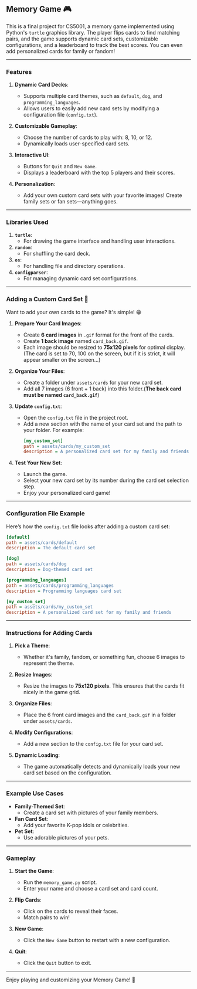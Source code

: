 
## Memory Game 🎮 
This is a final project for CS5001, a memory game implemented using Python's `turtle` graphics library. The player flips cards to find matching pairs, and the game supports dynamic card sets, customizable configurations, and a leaderboard to track the best scores. You can even add personalized cards for family or fandom!

---

### **Features**
1. **Dynamic Card Decks**:
   - Supports multiple card themes, such as `default`, `dog`, and `programming_languages`.
   - Allows users to easily add new card sets by modifying a configuration file (`config.txt`).

2. **Customizable Gameplay**:
   - Choose the number of cards to play with: 8, 10, or 12.
   - Dynamically loads user-specified card sets.

3. **Interactive UI**:
   - Buttons for `Quit` and `New Game`.
   - Displays a leaderboard with the top 5 players and their scores.

4. **Personalization**:
   - Add your own custom card sets with your favorite images! Create family sets or fan sets—anything goes.

---

### **Libraries Used**
1. **`turtle`**:
   - For drawing the game interface and handling user interactions.
2. **`random`**:
   - For shuffling the card deck.
3. **`os`**:
   - For handling file and directory operations.
4. **`configparser`**:
   - For managing dynamic card set configurations.

---

### **Adding a Custom Card Set 🌈**
Want to add your own cards to the game? It's simple! 😁

1. **Prepare Your Card Images**:
   - Create **6 card images** in `.gif` format for the front of the cards.
   - Create **1 back image** named `card_back.gif`.
   - Each image should be resized to **75x120 pixels** for optimal display.(The card is set to 70, 100 on the screen, but if it is strict, it will appear smaller on the screen...)

2. **Organize Your Files**:
   - Create a folder under `assets/cards` for your new card set.
   - Add all 7 images (6 front + 1 back) into this folder.(**The back card must be named `card_back.gif`**)

3. **Update `config.txt`**:
   - Open the `config.txt` file in the project root.
   - Add a new section with the name of your card set and the path to your folder. For example:
     ```ini
     [my_custom_set]
     path = assets/cards/my_custom_set
     description = A personalized card set for my family and friends
     ```

4. **Test Your New Set**:
   - Launch the game.
   - Select your new card set by its number during the card set selection step.
   - Enjoy your personalized card game!

---

### **Configuration File Example**
Here’s how the `config.txt` file looks after adding a custom card set:

```ini
[default]
path = assets/cards/default
description = The default card set

[dog]
path = assets/cards/dog
description = Dog-themed card set

[programming_languages]
path = assets/cards/programming_languages
description = Programming languages card set

[my_custom_set]
path = assets/cards/my_custom_set
description = A personalized card set for my family and friends
```

---

### **Instructions for Adding Cards**
1. **Pick a Theme**:
   - Whether it's family, fandom, or something fun, choose 6 images to represent the theme.

2. **Resize Images**:
   - Resize the images to **75x120 pixels**. This ensures that the cards fit nicely in the game grid.

3. **Organize Files**:
   - Place the 6 front card images and the `card_back.gif` in a folder under `assets/cards`.

4. **Modify Configurations**:
   - Add a new section to the `config.txt` file for your card set.

5. **Dynamic Loading**:
   - The game automatically detects and dynamically loads your new card set based on the configuration.

---

### **Example Use Cases**
- **Family-Themed Set**:
  - Create a card set with pictures of your family members.
- **Fan Card Set**:
  - Add your favorite K-pop idols or celebrities.
- **Pet Set**:
  - Use adorable pictures of your pets.

---

### **Gameplay**
1. **Start the Game**:
   - Run the `memory_game.py` script.
   - Enter your name and choose a card set and card count.

2. **Flip Cards**:
   - Click on the cards to reveal their faces.
   - Match pairs to win!

3. **New Game**:
   - Click the `New Game` button to restart with a new configuration.

4. **Quit**:
   - Click the `Quit` button to exit.

---

Enjoy playing and customizing your Memory Game! 🎉
